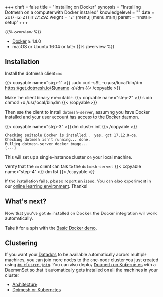 +++
draft = false
title = "Installing on Docker"
synopsis = "Installing Dotmesh on a computer with Docker installed"
knowledgelevel = ""
date = 2017-12-21T11:27:29Z
weight = "2"
[menu]
  [menu.main]
    parent = "install-setup"
+++

{{% overview %}}
* [Docker](https://docs.docker.com/install/) ≥ 1.8.0
* macOS or Ubuntu 16.04 or later
{{% /overview %}}

## Installation

Install the dotmesh client `dm`:

{{< copyable name="step-1" >}}
sudo curl -sSL -o /usr/local/bin/dm \
    https://get.dotmesh.io/$(uname -s)/dm
{{< /copyable >}}  

Make the client binary executable.
{{< copyable name="step-2" >}}
sudo chmod +x /usr/local/bin/dm
{{< /copyable >}} 

Then use the client to install `dotmesh-server`, assuming you have Docker installed and your user account has access to the Docker daemon.

{{< copyable name="step-3" >}}
dm cluster init
{{< /copyable >}} 

```plain
Checking suitable Docker is installed... yes, got 17.12.0-ce.
Checking dotmesh isn't running... done.
Pulling dotmesh-server docker image...
[...]
```

This will set up a single-instance cluster on your local machine.

Verify that the `dm` client can talk to the `dotmesh-server`:
{{< copyable name="step-4" >}}
dm list
{{< /copyable >}} 

If the installation fails, please [report an issue](https://github.com/dotmesh-io/dotmesh).
You can also experiment in our [online learning environment](/install-setup/katacoda/).
Thanks!

## What's next?

Now that you've got `dm` installed on Docker, the Docker integration will work automatically.

Take it for a spin with the [Basic Docker demo](/tutorials/hello-dotmesh-docker/).

## Clustering

If you want your [Datadots](/concepts/what-is-a-datadot/) to be available automatically across multiple machines, you can join more nodes to the one-node cluster you just created using [`dm cluster join`](/references/cli/#join-a-cluster-dm-cluster-join-use-pool-dir-path-use-pool-name-zfs-pool-discovery-url).
You can also deploy [Dotmesh on Kubernetes](/install-setup/) with a DaemonSet so that it automatically gets installed on all the machines in your cluster.

* [Architecture](/concepts/architecture/)
* [Dotmesh on Kubernetes](/install-setup/)

